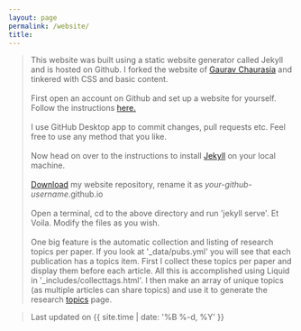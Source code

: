 ```yaml
---
layout: page
permalink: /website/
title:
---
```



> This website was built using a static website generator called Jekyll and is hosted on Github.
I forked the website of [Gaurav Chaurasia][gc] and tinkered with CSS and basic content.
<br><br>
First open an account on Github and set up a website for yourself. Follow the instructions [here.][GHpages]
<br><br>
I use GitHub Desktop app to commit changes, pull requests etc. Feel free to use any method that you like.
<br><br>
Now head on over to the instructions to install [Jekyll][jekyll] on your local machine.
<br><br>
[Download][mysite] my website repository, rename it as *your-github-username*.github.io
<br><br>
Open a terminal, cd to the above directory and run 'jekyll serve'. Et Voila. Modify the files as you wish.
<br><br>
One big feature is the automatic collection and listing of research topics per paper.
If you look at '_data/pubs.yml' you will see that each publication has a topics item.
First I collect these topics per paper and display them before each article. All this is accomplished using Liquid in
'_includes/collecttags.html'. I then make an array of unique topics (as multiple articles can share topics) and
use it to generate the research [topics] page.

> Last updated on {{ site.time | date: '%B %-d, %Y' }}



[gc]: https://gchauras.github.io
[jekyll]: https://jekyllrb.com/docs/installation/
[GHpages]: https://pages.github.com
[mysite]: https://github.com/harshasbhat/harshasbhat.github.io/archive/master.zip
[topics]: /topics/
